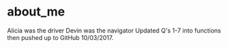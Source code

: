 # about_me
Alicia was the driver
Devin was the navigator
Updated Q's 1-7 into functions then pushed up to GitHub 10/03/2017.
